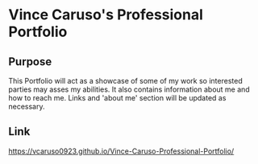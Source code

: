 # Vince Caruso's Professional Portfolio

## Purpose

This Portfolio will act as a showcase of some of my work so interested parties may asses my abilities. It also contains information about me and how to reach me. Links and 'about me' section will be updated as necessary. 

## Link
https://vcaruso0923.github.io/Vince-Caruso-Professional-Portfolio/

